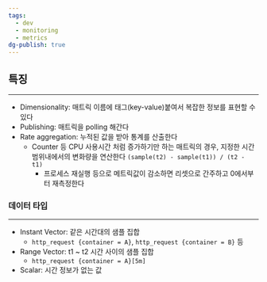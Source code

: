 ```yaml
---
tags:
  - dev
  - monitoring
  - metrics
dg-publish: true
---
```

## 특징
---
- Dimensionality: 매트릭 이름에 태그(key-value)붙여서 복잡한 정보를 표현할 수 있다
- Publishing: 매트릭을 polling 해간다 
- Rate aggregation: 누적된 값을 받아 통계를 산출한다
	- Counter 등 CPU 사용시간 처럼 증가하기만 하는 매트릭의 경우, 지정한 시간 범위내에서의 변화량을 연산한다 `(sample(t2) - sample(t1)) / (t2 - t1)`
		- 프로세스 재실행 등으로 메트릭값이 감소하면 리셋으로 간주하고 0에서부터 재측정한다
### 데이터 타입
---
- Instant Vector: 같은 시간대의 샘플 집합
	- `http_request {container = A}`, `http_request {container = B}` 등
- Range Vector: t1 ~ t2 시간 사이의 샘플 집합
	- `http_request {container = A}[5m]`
- Scalar: 시간 정보가 없는 값
